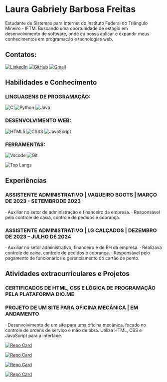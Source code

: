 # Laura Gabriely Barbosa Freitas
Estudante de Sistemas para Internet do Instituto Federal do Triângulo  Mineiro - IFTM. Buscando uma oportunidade de estágio em desenvolvimento de software, onde 
eu possa aplicar e expandir meus conhecimentos em programação e tecnologias web.

## Contatos:
[![LinkedIn](https://img.shields.io/badge/LinkedIn-0077B5?style=for-the-badge&logo=linkedin&logoColor=white)](https://www.linkedin.com/in/laura-gabriely-barbosa-604574266/)
[![GitHub](https://img.shields.io/badge/GitHub-100000?style=for-the-badge&logo=github&logoColor=white)](https://github.com/lauragabs)
[![Gmail](https://img.shields.io/badge/Gmail-333333?style=for-the-badge&logo=gmail&logoColor=red)](mailto:laura.587523la@gmail.com)

## Habilidades e Conhecimento
### LINGUAGENS DE PROGRAMAÇÃO:
![C](https://img.shields.io/badge/C-00599C?style=for-the-badge&logo=c&logoColor=white) 
 ![Python](https://img.shields.io/badge/python-3670A0?style=for-the-badge&logo=python&logoColor=ffdd54) 
 ![Java](https://img.shields.io/badge/java-%23ED8B00.svg?style=for-the-badge&logo=openjdk&logoColor=white) 
### DESENVOLVIMENTO WEB:
![HTML5](https://img.shields.io/badge/HTML5-E34F26?style=for-the-badge&logo=html5&logoColor=white)
 ![CSS3](https://img.shields.io/badge/CSS3-1572B6?style=for-the-badge&logo=css3&logoColor=white) 
 ![JavaScript](https://img.shields.io/badge/JavaScript-F7DF1E?style=for-the-badge&logo=javascript&logoColor=black) 
### FERRAMENTAS:
 ![Vscode](https://img.shields.io/badge/Vscode-007ACC?style=for-the-badge&logo=visual-studio-code&logoColor=white)
 ![Git](https://img.shields.io/badge/GIT-E44C30?style=for-the-badge&logo=git&logoColor=white)

 
![Top Langs](https://github-readme-stats-git-masterrstaa-rickstaa.vercel.app/api/top-langs/?username=lauragabs&layout=compact&bg_color=000&border_color=30A3DC&title_color=E94D5F&text_color=FFF)

## Experiências
### ASSISTENTE ADMINISTRATIVO | VAQUEIRO BOOTS | MARÇO DE 2023 - SETEMBRODE 2023
· Auxiliar no setor de administração e financeiro da empresa.
· Responsável pelo controle de caixa, controle de pedidos e cobrança.
### ASSISTENTE ADMINISTRATIVO | LG CALÇADOS | DEZEMBRO DE 2023 – JULHO DE 2024
· Auxiliar no setor administrativo, financeiro e de RH da empresa.
· Realizava controle de caixa, controle de pedidos e cobrança.
· Responsável pelo pagamento de funcionários e gerenciamento do cartão de ponto.

## Atividades extracurriculares e Projetos 
### CERTIFICADOS DE HTML, CSS E LÓGICA DE PROGRAMAÇÃO PELA PLATAFORMA DIO.ME
### PROJETO DE UM SITE PARA OFICINA MECÂNICA | EM ANDAMENTO
· Desenvolvimento de um site para uma oficina mecânica, focado no controle de ordens de serviço e mão de obra.
Utiliza HTML, CSS e JavaScript para a interface.


[![Repo Card](https://github-readme-stats.vercel.app/api/pin/?username=lauragabs&repo=NLW-17-Pocket-JavaScript&bg_color=000&border_color=30A3DC&show_icons=true&icon_color=30A3DC&title_color=E94D5F&text_color=FFF)](https://github.com/lauragabs/NLW-17-Pocket-JavaScript)


[![Repo Card](https://github-readme-stats.vercel.app/api/pin/?username=lauragabs&repo=buscar-animes&bg_color=000&border_color=30A3DC&show_icons=true&icon_color=30A3DC&title_color=E94D5F&text_color=FFF)](https://github.com/lauragabs/buscar-animes)


[![Repo Card](https://github-readme-stats.vercel.app/api/pin/?username=lauragabs&repo=Desafio-Dio3&bg_color=000&border_color=30A3DC&show_icons=true&icon_color=30A3DC&title_color=E94D5F&text_color=FFF)](https://github.com/lauragabs/Desafio-Dio3)


[![Repo Card](https://github-readme-stats.vercel.app/api/pin/?username=lauragabs&repo=JogoDaVelha&bg_color=000&border_color=30A3DC&show_icons=true&icon_color=30A3DC&title_color=E94D5F&text_color=FFF)](https://github.com/lauragabs/JogoDaVelha)

